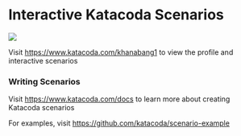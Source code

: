 # Interactive Katacoda Scenarios

[![](http://shields.katacoda.com/katacoda/khanabang1/count.svg)](https://www.katacoda.com/khanabang1 "Get your profile on Katacoda.com")

Visit https://www.katacoda.com/khanabang1 to view the profile and interactive scenarios

### Writing Scenarios
Visit https://www.katacoda.com/docs to learn more about creating Katacoda scenarios

For examples, visit https://github.com/katacoda/scenario-example
